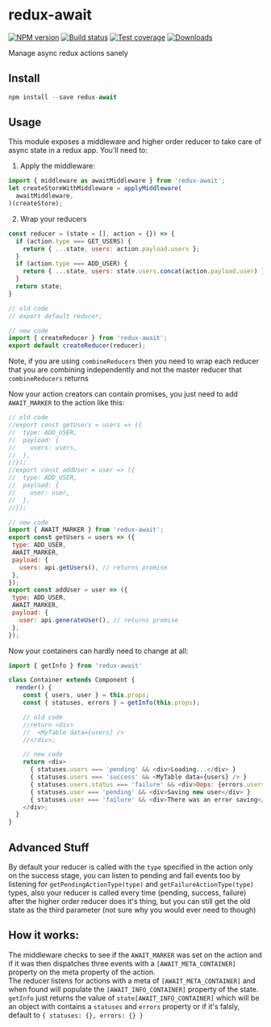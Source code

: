 redux-await
=============

[![NPM version][npm-image]][npm-url]
[![Build status][travis-image]][travis-url]
[![Test coverage][coveralls-image]][coveralls-url]
[![Downloads][downloads-image]][downloads-url]

Manage async redux actions sanely

## Install

```js
npm install --save redux-await
```

## Usage

This module exposes a middleware and higher order reducer to take care of async state in a redux app. You'll need to:

1. Apply the middleware:

```js
import { middleware as awaitMiddleware } from 'redux-await';
let createStoreWithMiddleware = applyMiddleware(
  awaitMiddleware,
)(createStore);
```

2. Wrap your reducers

```js
const reducer = (state = [], action = {}) => {
  if (action.type === GET_USERS) {
    return { ...state, users: action.payload.users };
  }
  if (action.type === ADD_USER) {
    return { ...state, users: state.users.concat(action.payload.user) };
  }
  return state;
}

// old code
// export default reducer;

// new code
import { createReducer } from 'redux-await';
export default createReducer(reducer);
```

Note, if you are using `combineReducers` then you need to wrap each reducer that you are combining independently and not the master reducer that `combineReducers` returns

Now your action creators can contain promises, you just need to add `AWAIT_MARKER` to the action like this:

```js
// old code
//export const getUsers = users => ({
//  type: ADD_USER,
//  payload: {
//    users: users,
//  },
//});
//export const addUser = user => ({
//  type: ADD_USER,
//  payload: {
//    user: user,
//  },
//});

// new code
import { AWAIT_MARKER } from 'redux-await';
export const getUsers = users => ({
 type: ADD_USER,
 AWAIT_MARKER,
 payload: {
   users: api.getUsers(), // returns promise
 },
});
export const addUser = user => ({
 type: ADD_USER,
 AWAIT_MARKER,
 payload: {
   user: api.generateUser(), // returns promise
 },
});
```

Now your containers can hardly need to change at all:

```js
import { getInfo } from 'redux-await'

class Container extends Component {
  render() {
    const { users, user } = this.props;
    const { statuses, errors } = getInfo(this.props);

    // old code
    //return <div>
    //  <MyTable data={users} />
    //</div>;

    // new code
    return <div>
      { statuses.users === 'pending' && <div>Loading...</div> }
      { statuses.users === 'success' && <MyTable data={users} /> }
      { statuses.users.status === 'failure' && <div>Oops: {errors.users.message}</div> }
      { statuses.user === 'pending' && <div>Saving new user</div> }
      { statuses.user === 'failure' && <div>There was an error saving</div> }
    </div>;
  }
}
```

## Advanced Stuff

By default your reducer is called with the `type` specified in the action only on the success stage, you can listen to pending and fail events too by listening for `getPendingActionType(type)` and `getFailureActionType(type)` types, also your reducer is called every time (pending, success, failure) after the higher order reducer does it's thing, but you can still get the old state as the third parameter (not sure why you would ever need to though)

## How it works:

The middleware checks to see if the `AWAIT_MARKER` was set on the action
and if it was then dispatches three events with a `[AWAIT_META_CONTAINER]`
property on the meta property of the action.  
The reducer listens for actions with a meta of `[AWAIT_META_CONTAINER]` and
when found will populate the `[AWAIT_INFO_CONTAINER]` property of the state.  
`getInfo` just returns the value of `state[AWAIT_INFO_CONTAINER]` which will be an object
with contains a `statuses` and `errors` property or if it's falsly, default to `{ statuses: {}, errors: {} }`

[npm-image]: https://img.shields.io/npm/v/redux-await.svg?style=flat-square
[npm-url]: https://npmjs.org/package/redux-await
[travis-image]: https://img.shields.io/travis/kolodny/redux-await.svg?style=flat-square
[travis-url]: https://travis-ci.org/kolodny/redux-await
[coveralls-image]: https://img.shields.io/coveralls/kolodny/redux-await.svg?style=flat-square
[coveralls-url]: https://coveralls.io/r/kolodny/redux-await
[downloads-image]: http://img.shields.io/npm/dm/redux-await.svg?style=flat-square
[downloads-url]: https://npmjs.org/package/redux-await
